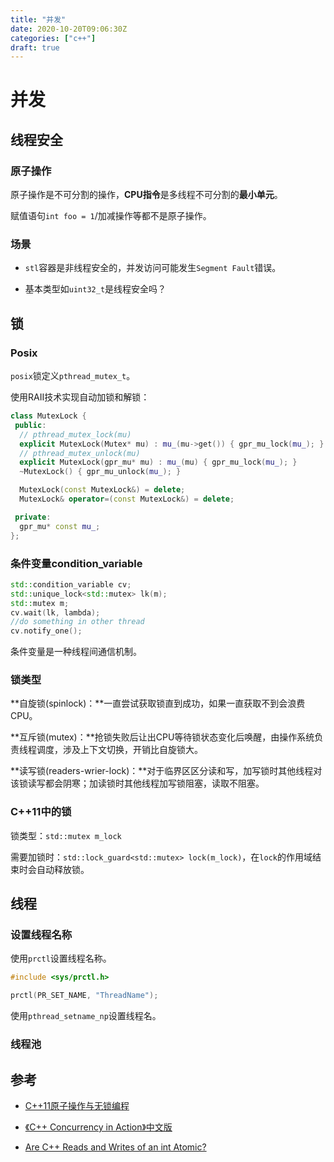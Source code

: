 ```yaml
---
title: "并发"
date: 2020-10-20T09:06:30Z
categories: ["c++"]
draft: true
---
```


# 并发

## 线程安全

### 原子操作

原子操作是不可分割的操作，**CPU指令**是多线程不可分割的**最小单元**。

赋值语句`int foo = 1`/加减操作等都不是原子操作。

### 场景

- `stl`容器是非线程安全的，并发访问可能发生`Segment Fault`错误。

- 基本类型如`uint32_t`是线程安全吗？

## 锁

### Posix

`posix`锁定义`pthread_mutex_t`。

使用RAII技术实现自动加锁和解锁：

```c++
class MutexLock {
 public:
  // pthread_mutex_lock(mu)
  explicit MutexLock(Mutex* mu) : mu_(mu->get()) { gpr_mu_lock(mu_); }
  // pthread_mutex_unlock(mu)
  explicit MutexLock(gpr_mu* mu) : mu_(mu) { gpr_mu_lock(mu_); }
  ~MutexLock() { gpr_mu_unlock(mu_); }

  MutexLock(const MutexLock&) = delete;
  MutexLock& operator=(const MutexLock&) = delete;

 private:
  gpr_mu* const mu_;
};
```

### 条件变量condition_variable

```c++
std::condition_variable cv;
std::unique_lock<std::mutex> lk(m);
std::mutex m;
cv.wait(lk, lambda);
//do something in other thread
cv.notify_one();
```

条件变量是一种线程间通信机制。

### 锁类型

**自旋锁(spinlock)：**一直尝试获取锁直到成功，如果一直获取不到会浪费CPU。

**互斥锁(mutex)：**抢锁失败后让出CPU等待锁状态变化后唤醒，由操作系统负责线程调度，涉及上下文切换，开销比自旋锁大。

**读写锁(readers-wrier-lock)：**对于临界区区分读和写，加写锁时其他线程对该锁读写都会阴寒；加读锁时其他线程加写锁阻塞，读取不阻塞。

### C++11中的锁

锁类型：`std::mutex m_lock`

需要加锁时：`std::lock_guard<std::mutex> lock(m_lock)`，在`lock`的作用域结束时会自动释放锁。

## 线程

### 设置线程名称

使用`prctl`设置线程名称。

```c++
#include <sys/prctl.h>

prctl(PR_SET_NAME, "ThreadName");
```

使用`pthread_setname_np`设置线程名。

### 线程池

## 参考

- [C++11原子操作与无锁编程](https://zhuanlan.zhihu.com/p/24983412)

- [《C++ Concurrency in Action》中文版](https://wiki.jikexueyuan.com/project/cplusplus-concurrency-action/content/about_this_book/about_this_book-chinese.html)

- [Are C++ Reads and Writes of an int Atomic?](https://stackoverflow.com/questions/54188/are-c-reads-and-writes-of-an-int-atomic)
